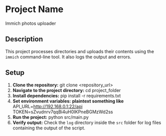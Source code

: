 # Project Name

Immich photos uploader

## Description

This project processes directories and uploads their contents using the `immich` command-line tool. It also logs the output and errors.

## Setup

1. **Clone the repository:**
   git clone <repository_url>
2. **Navigate to the project directory:**
   cd project_folder
3. **Install dependencies:**
   pip install -r requirements.txt
4. **Set environment variables:**
   **plaintext something like**
   API_URL=http://192.168.0.1:22/api
   TOKEN=sZvudnrv7qqBi4uH0IKPneBGMzWd2ss
5. **Run the project:**
   python src/main.py
6. **Verify output:**
   Check the `log` directory inside the `src` folder for log files containing the output of the script.
